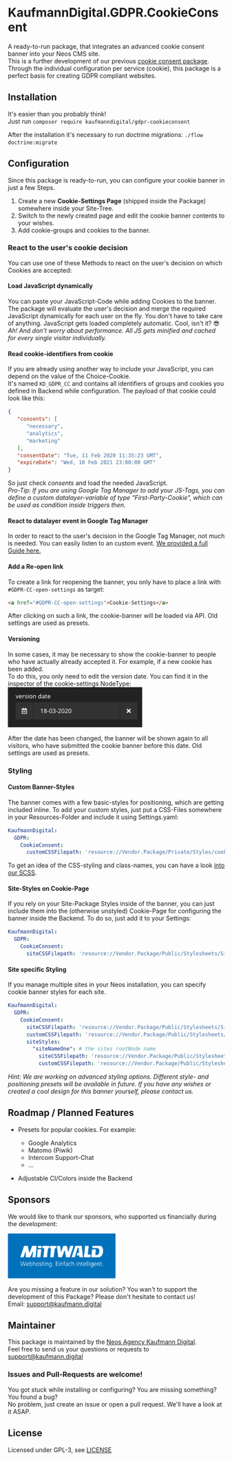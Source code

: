 
# KaufmannDigital.GDPR.CookieConsent
A ready-to-run package, that integrates an advanced cookie consent banner into your Neos CMS site.  
This is a further development of our previous [cookie consent package](https://github.com/KaufmannDigital/KaufmannDigital.CookieConsent). Through the individual configuration per service (cookie), this package is a perfect basis for creating GDPR compliant websites.

## Installation
It's easier than you probably think!  
Just run `composer require kaufmanndigital/gdpr-cookieconsent`

After the installation it's necessary to run doctrine migrations: `./flow doctrine:migrate`

## Configuration
Since this package is ready-to-run, you can configure your cookie banner in just a few Steps.

1. Create a new **Cookie-Settings Page** (shipped inside the Package) somewhere inside your Site-Tree.
2. Switch to the newly created page and edit the cookie banner contents to your wishes.
3. Add cookie-groups and cookies to the banner.  

### React to the user's cookie decision
You can use one of these Methods to react on the user's decision on which Cookies are accepted:

#### Load JavaScript dynamically
You can paste your JavaScript-Code while adding Cookies to the banner. The package will evaluate the user's decision and merge the required JavaScript dynamically for each user on the fly.
You don't have to take care of anything. JavaScript gets loaded completely automatic. Cool, isn't it? 😎  
*Ah! And don't worry about performance. All JS gets minified and cached for every single visitor individually.*


#### Read cookie-identifiers from cookie
If you are already using another way to include your JavaScript, you can depend on the value of the Choice-Cookie.  
It's named `KD_GDPR_CC` and contains all identifiers of groups and cookies you defined in Backend while configuration. The payload of that cookie could look like this:
```json
{
   "consents": [
      "necessary",
      "analytics",
      "marketing"
   ],
   "consentDate": "Tue, 11 Feb 2020 11:35:23 GMT",
   "expireDate": "Wed, 10 Feb 2021 23:00:00 GMT"
}
```
So just check *consents* and load the needed JavaScript.  
*Pro-Tip: If you are using Google Tag Manager to add your JS-Tags, you can define a custom datalayer-variable of type "First-Party-Cookie", which can be used as condition inside triggers then.*

#### React to datalayer event in Google Tag Manager
In order to react to the user's decision in the Google Tag Manager, not much is needed. You can easily listen to an custom event. [We provided a full Guide here.](Documentation/GoogleTagManager.md)


#### Add a Re-open link
To create a link for reopening the banner, you only have to place a link with `#GDPR-CC-open-settings` as target:
```html
<a href="#GDPR-CC-open-settings">Cookie-Settings</a>
```
After clicking on such a link, the cookie-banner will be loaded via API. Old settings are used as presets.

#### Versioning
In some cases, it may be necessary to show the cookie-banner to people who have actually already accepted it. For example, if a new cookie has been added.  
To do this, you only need to edit the version date. You can find it in the inspector of the cookie-settings NodeType:   
![version-date setting](Documentation/Images/version-date.png)  

After the date has been changed, the banner will be shown again to all visitors, who have submitted the cookie banner before this date. Old settings are used as presets.


### Styling
#### Custom Banner-Styles
The banner comes with a few basic-styles for positioning, which are getting included inline. To add your custom styles, just put a CSS-Files somewhere in your Resources-Folder and include it using Settings.yaml:   
```yaml
KaufmannDigital:
  GDPR:
    CookieConsent:
      customCSSFilepath: 'resource://Vendor.Package/Private/Styles/cookie-consent.css' #You can also use the public-path, of course
```
To get an idea of the CSS-styling and class-names, you can have a look [into our SCSS](Resources/Private/Styles/Main.scss).  

#### Site-Styles on Cookie-Page
If you rely on your Site-Package Styles inside of the banner, you can just include them into the (otherwise unstyled) Cookie-Page for configuring the banner inside the Backend. To do so, just add it to your Settings:
```yaml
KaufmannDigital:
  GDPR:
    CookieConsent:
      siteCSSFilepath: 'resource://Vendor.Package/Public/Stylesheets/Site.css'
```

#### Site specific Styling
If you manage multiple sites in your Neos installation, you can specify cookie banner styles for each site.
```yaml
KaufmannDigital:
  GDPR:
    CookieConsent:
      siteCSSFilepath: 'resource://Vendor.Package/Public/Stylesheets/Site.css'
      customCSSFilepath: 'resource://Vendor.Package/Public/Stylesheets/CookieBanner.css'
      siteStyles:
        "siteNameOne": # the sites rootNode name
          siteCSSFilepath: 'resource://Vendor.Package/Public/Stylesheets/SiteSpecific.css' # overwrites siteCSSFilepath for this site
          customCSSFilepath: 'resource://Vendor.Package/Public/Stylesheets/SiteCookieBanner.css' # overwrites customCSSFilepath for this site
```
*Hint: We are working on advanced styling options. Different style- and positioning presets will be available in future. If you have any wishes or created a cool design for this banner yourself, please contact us.*


## Roadmap / Planned Features

* Presets for popular cookies. For example:
  * Google Analytics
  * Matomo (Piwik)
  * Intercom Support-Chat
  * ...

* Adjustable CI/Colors inside the Backend



## Sponsors
We would like to thank our sponsors, who supported us financially during the development:  

[![Mittwald Logo](Documentation/Sponsors/Mittwald/logo-mittwald.png)](https://www.mittwald.de/?utm_source=github&utm_medium=banner&utm_campaign=cookie-consent-manager-package)


Are you missing a feature in our solution? You wan't to support the development of this Package? Please don't hesitate to contact us!  
Email: [support@kaufmann.digital](mailto:support@kaufmann.digital)


## Maintainer

This package is maintained by the [Neos Agency Kaufmann Digital](https://www.kaufmann.digital).  
Feel free to send us your questions or requests to [support@kaufmann.digital](mailto:support@kaufmann.digital)

### Issues and Pull-Requests are welcome!
You got stuck while installing or configuring? You are missing something? You found a bug?  
No problem, just create an issue or open a pull request. We'll have a look at it ASAP.

## License

Licensed under GPL-3, see [LICENSE](LICENSE)
